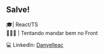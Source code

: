 
## Salve!

🎓| React/TS</br>
👩🏽‍💻 | Tentando mandar bem no Front</br>

💻  LinkedIn: [Danyelleac](https://www.linkedin.com/in/Danyelleac)
